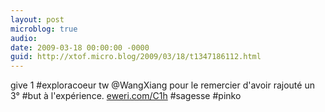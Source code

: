 ```yaml
---
layout: post
microblog: true
audio: 
date: 2009-03-18 00:00:00 -0000
guid: http://xtof.micro.blog/2009/03/18/t1347186112.html
---
```

give 1 #exploracoeur tw @WangXiang pour le remercier d'avoir rajouté un 3° #but à l'expérience.  [eweri.com/C1h](http://eweri.com/C1h) #sagesse #pinko
